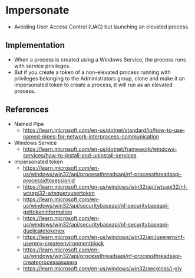 # Impersonate
- Avoiding User Access Control (UAC) but launching an elevated process.

## Implementation
- When a process is created using a Windows Service, the process runs with service privileges. 
- But if you create a token of a non-elevated process running with privileges belonging to the Administrators group, clone and make it an impersonated token to create a process, it will run as an elevated process.

## References
- Named Pipe
    - https://learn.microsoft.com/en-us/dotnet/standard/io/how-to-use-named-pipes-for-network-interprocess-communication
- Windows Service
    - https://learn.microsoft.com/en-us/dotnet/framework/windows-services/how-to-install-and-uninstall-services
- Impersonated token
    - https://learn.microsoft.com/en-us/windows/win32/api/processthreadsapi/nf-processthreadsapi-processidtosessionid
    - https://learn.microsoft.com/en-us/windows/win32/api/wtsapi32/nf-wtsapi32-wtsqueryusertoken
    - https://learn.microsoft.com/en-us/windows/win32/api/securitybaseapi/nf-securitybaseapi-gettokeninformation
    - https://learn.microsoft.com/en-us/windows/win32/api/securitybaseapi/nf-securitybaseapi-duplicatetokenex
    - https://learn.microsoft.com/en-us/windows/win32/api/userenv/nf-userenv-createenvironmentblock
    - https://learn.microsoft.com/en-us/windows/win32/api/processthreadsapi/nf-processthreadsapi-createprocessasusera
    - https://learn.microsoft.com/en-us/windows/win32/secgloss/i-gly
